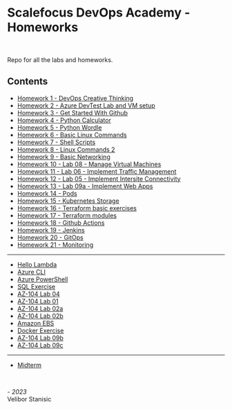 # Scalefocus DevOps Academy - Homeworks
<br/>

Repo for all the labs and homeworks.
<br/>

## Contents
* [Homework 1 - DevOps Creative Thinking](https://github.com/NeonHermit/sa-homeworks/tree/main/Homework%201)
* [Homework 2 - Azure DevTest Lab and VM setup](https://github.com/NeonHermit/sa-homeworks/tree/main/Homework%202)
* [Homework 3 - Get Started With Github](https://github.com/NeonHermit/sa-homeworks/tree/main/Homework%203)
* [Homework 4 - Python Calculator](https://github.com/NeonHermit/sa-homeworks/tree/main/Homework%204)
* [Homework 5 - Python Wordle](https://github.com/NeonHermit/sa-homeworks/tree/main/Homework%205)
* [Homework 6 - Basic Linux Commands](https://github.com/NeonHermit/sa-homeworks/tree/main/Homework%206)
* [Homework 7 - Shell Scripts](https://github.com/NeonHermit/sa-homeworks/tree/main/Homework%207)
* [Homework 8 - Linux Commands 2](https://github.com/NeonHermit/sa-homeworks/tree/main/Homework%208)
* [Homework 9 - Basic Networking](https://github.com/NeonHermit/sa-homeworks/tree/main/Homework%209)
* [Homework 10 - Lab 08 - Manage Virtual Machines](https://github.com/NeonHermit/sa-homeworks/tree/main/Homework%2010)
* [Homework 11 - Lab 06 - Implement Traffic Management](https://github.com/NeonHermit/sa-homeworks/tree/main/Homework%2011)
* [Homework 12 - Lab 05 - Implement Intersite Connectivity](https://github.com/NeonHermit/sa-homeworks/tree/main/Homework%2012)
* [Homework 13 - Lab 09a - Implement Web Apps](https://github.com/NeonHermit/sa-homeworks/tree/main/Homework%2013)
* [Homework 14 - Pods](https://github.com/NeonHermit/sa-homeworks/tree/main/Homework%2014)
* [Homework 15 - Kubernetes Storage](https://github.com/NeonHermit/sa-homeworks/tree/main/Homework%2015)
* [Homework 16 - Terraform basic exercises](https://github.com/NeonHermit/sa-homeworks/tree/main/Homework%2016)
* [Homework 17 - Terraform modules](https://github.com/NeonHermit/sa-homeworks/tree/main/Homework%2017)
* [Homework 18 - Github Actions](https://github.com/NeonHermit/github-actions)
* [Homework 19 - Jenkins](https://github.com/NeonHermit/sa-homeworks/tree/main/Homework%2019)
* [Homework 20 - GitOps](https://github.com/NeonHermit/sa-homeworks/tree/main/Homework%2020)
* [Homework 21 - Monitoring](https://github.com/NeonHermit/sa-homeworks/tree/main/Homework%2021)
---
  * [Hello Lambda](https://github.com/NeonHermit/sa-homeworks/tree/main/Hello%20Lambda)
  * [Azure CLI](https://github.com/NeonHermit/sa-homeworks/tree/main/Azure%20CLI)
  * [Azure PowerShell](https://github.com/NeonHermit/sa-homeworks/tree/main/Azure%20PowerShell)
  * [SQL Exercise](https://github.com/NeonHermit/sa-homeworks/tree/main/SQL%20Exercise)
  * [AZ-104 Lab 04](https://github.com/NeonHermit/sa-homeworks/tree/main/AZ-104%20Lab%2004)
  * [AZ-104 Lab 01](https://github.com/NeonHermit/sa-homeworks/tree/main/AZ-104%20Lab%2001)
  * [AZ-104 Lab 02a](https://github.com/NeonHermit/sa-homeworks/tree/main/AZ-104%20Lab%2002a)
  * [AZ-104 Lab 02b](https://github.com/NeonHermit/sa-homeworks/tree/main/AZ-104%20Lab%2002b)
  * [Amazon EBS](https://github.com/NeonHermit/sa-homeworks/tree/main/Amazon%20EBS)
  * [Docker Exercise](https://github.com/NeonHermit/sa-homeworks/tree/main/Docker%20Exercise)
  * [AZ-104 Lab 09b](https://github.com/NeonHermit/sa-homeworks/tree/main/AZ-104%20Lab%2009b)
  * [AZ-104 Lab 09c](https://github.com/NeonHermit/sa-homeworks/tree/main/AZ-104%20Lab%2009c)
---
  * [Midterm](https://github.com/NeonHermit/sa-homeworks/tree/main/midterm)

<br/>

*- 2023*  
Velibor Stanisic

